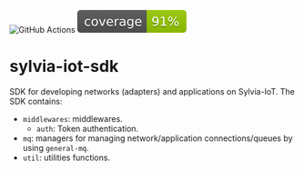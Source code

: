![GitHub Actions](https://github.com/woofdogtw/sylvia-iot-core/actions/workflows/build-test.yaml/badge.svg)
![Coverage](https://raw.githubusercontent.com/woofdogtw/sylvia-iot-core/gh-pages/docs/coverage/sylvia-iot-sdk/badges/flat.svg)

# sylvia-iot-sdk

SDK for developing networks (adapters) and applications on Sylvia-IoT. The SDK contains:

- `middlewares`: middlewares.
    - `auth`: Token authentication.
- `mq`: managers for managing network/application connections/queues by using `general-mq`.
- `util`: utilities functions.
